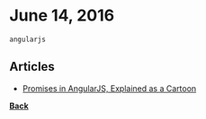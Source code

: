 # June 14, 2016

`angularjs`

## Articles

- [Promises in AngularJS, Explained as a Cartoon](http://andyshora.com/promises-angularjs-explained-as-cartoon.html)


[__Back__](../README.md)
